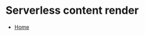 # Serverless content render

- [Home](https://cloud.google.com/architecture/content-render-architecture)
